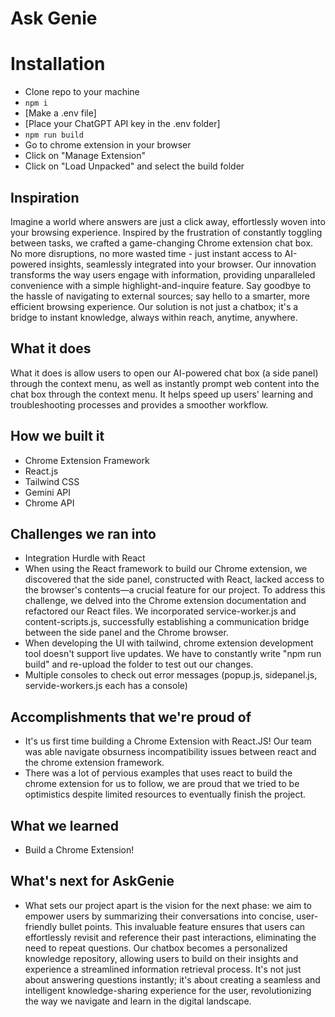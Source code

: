 # Ask Genie

# Installation
- Clone repo to your machine
- `npm i`
- [Make a .env file]
- [Place your ChatGPT API key in the .env folder]
- `npm run build`
- Go to chrome extension in your browser
- Click on "Manage Extension"
- Click on "Load Unpacked" and select the build folder

## Inspiration
Imagine a world where answers are just a click away, effortlessly woven into your browsing experience. Inspired by the frustration of constantly toggling between tasks, we crafted a game-changing Chrome extension chat box. No more disruptions, no more wasted time - just instant access to AI-powered insights, seamlessly integrated into your browser. Our innovation transforms the way users engage with information, providing unparalleled convenience with a simple highlight-and-inquire feature. Say goodbye to the hassle of navigating to external sources; say hello to a smarter, more efficient browsing experience. Our solution is not just a chatbox; it's a bridge to instant knowledge, always within reach, anytime, anywhere.

## What it does
What it does is allow users to open our AI-powered chat box (a side panel) through the context menu, as well as instantly prompt web content into the chat box through the context menu. It helps speed up users' learning and troubleshooting processes and provides a smoother workflow.

## How we built it
- Chrome Extension Framework
- React.js
- Tailwind CSS
- Gemini API
- Chrome API

## Challenges we ran into
- Integration Hurdle with React
- When using the React framework to build our Chrome extension, we discovered that the side panel, constructed with React, lacked access to the browser's contents—a crucial feature for our project. To address this challenge, we delved into the Chrome extension documentation and refactored our React files. We incorporated service-worker.js and content-scripts.js, successfully establishing a communication bridge between the side panel and the Chrome browser.
- When developing the UI with tailwind, chrome extension development tool doesn't support live updates. We have to constantly write "npm run build" and re-upload the folder to test out our changes.
- Multiple consoles to check out error messages (popup.js, sidepanel.js, servide-workers.js each has a console)

## Accomplishments that we're proud of
- It's us first time building a Chrome Extension with React.JS! Our team was able navigate obsurness incompatibility issues between react and the chrome extension framework.
- There was a lot of pervious examples that uses react to build the chrome extension for us to follow, we are proud that we tried to be optimistics despite limited resources to eventually finish the project.

## What we learned
- Build a Chrome Extension!

## What's next for AskGenie
- What sets our project apart is the vision for the next phase: we aim to empower users by summarizing their conversations into concise, user-friendly bullet points. This invaluable feature ensures that users can effortlessly revisit and reference their past interactions, eliminating the need to repeat questions. Our chatbox becomes a personalized knowledge repository, allowing users to build on their insights and experience a streamlined information retrieval process. It's not just about answering questions instantly; it's about creating a seamless and intelligent knowledge-sharing experience for the user, revolutionizing the way we navigate and learn in the digital landscape.

